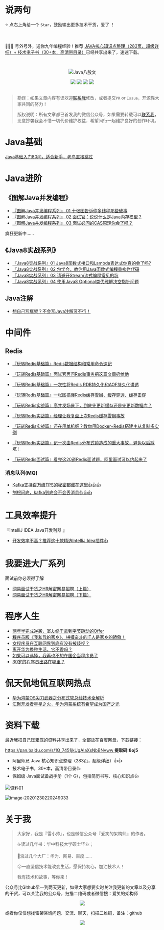 # 说两句
:star: 点右上角给一个 `Star`，鼓励输出更多技术干货，爱了 ！

<br>

:gift::gift::gift: 号外号外，送你九年编程经验！推荐 [JAVA核心知识点整理（283页，超级详细）+ 技术电子书（30+本，高清带目录）](#资料下载)已经共享出来了，速速下载。

<br>

<p align="center">
<img src="https://cdn.jsdelivr.net/gh/smileArchitect/assets/202102/副本_副本_未命名-2021-04-28-22-22-16" alt="Java八股文">
</p>
<div align="center">
    <a href="http://smilearchitect.gitee.io/javamap/" target="_blank"> <img src="https://img.shields.io/badge/%E7%A0%81%E4%BA%91Gitee-%E5%9C%A8%E7%BA%BF%E9%98%85%E8%AF%BB-ef8b00"></a>
    <a href="https://juejin.im/user/3500462825546958/posts" target="_blank"> <img src="https://img.shields.io/badge/%E6%8E%98%E9%87%91-juejin.im-ef8b00"></a>
    <a href="https://blog.csdn.net/guoguo527" target="_blank"> <img src="https://img.shields.io/badge/CSDN-csdn.net-ef8b00"></a>
    <a href="https://www.zhihu.com/people/ray-xiao-1/posts" target="_blank"> <img src="https://img.shields.io/badge/%E7%9F%A5%E4%B9%8E-zhihu.com-ef8b00"></a>    
</div>

<br />

> 勘误：如果文章内容有误欢迎[联系我](#关于我)修改，或者提交`PR` or `Issue`，开源靠大家共同的努力！
>
> 版权说明：所有文章都已首发我的微信公众号，如果需要转载可以[联系我](#关于我)，恶意抄袭我会不惜一切代价维护权益，希望同行一起维护良好的创作环境。 

# Java基础
[Java基础入门80问，适合新手，老鸟直接跳过](docs/freshman/java-freshman/Java基础入门80问.md)

# Java进阶

## 《图解Java并发编程》
- [『图解Java并发编程系列』 01 十张图告诉你多线程那些破事](docs/java/juc/十张图告诉你多线程那些破事.md)
- [『图解Java并发编程系列』 02 面试官：说说什么是Java内存模型？](docs/java/juc/面试官：说说什么是Java内存模型？.md)
- [『图解Java并发编程系列』 03 面试必问的CAS原理你会了吗？](docs/java/juc/面试必问的CAS原理你会了吗.md)

疯狂更新中……

## 《Java8实战系列》
- [『Java8实战系列』01 Java8函数式接口和Lambda表达式你真的会了吗?](docs/advanced/java8/Java8函数式接口和Lambda表达式你真的会了吗.md)
- [『Java8实战系列』02 包学会，教你用Java函数式编程重构烂代码](docs/advanced/java8/包学会，教你用Java函数式编程重构烂代码.md)
- [『Java8实战系列』03 请避开Stream流式编程常见的坑](docs/advanced/java8/请避开Stream流式编程常见的坑.md)
- [『Java8实战系列』04 使用Java8 Optional类优雅解决空指针问题](docs/advanced/java8/使用Java8-Optional类优雅解决空指针问题.md)

## Java注解
- [想自己写框架？不会写Java注解可不行！](docs/advanced/java-annotation/想自己写框架不会写Java注解可不行.md)

# 中间件
## Redis

- [『玩转Redis基础篇』Redis数据结构和常用命令速记](https://mp.weixin.qq.com/s?__biz=MzIwODI1OTk1Nw==&mid=2650320964&idx=1&sn=c7c3435f8c9dc1b4657034dbc1f1510d&chksm=8f09ce5eb87e4748982d88402ab7d95c2770ed80813e634c42464cec671355b30a8dc53a5384&token=875646549&lang=zh_CN#rd)

- [『玩转Redis基础篇』面试官再问Redis事务把这篇文章扔给他](https://mp.weixin.qq.com/s?__biz=MzIwODI1OTk1Nw==&mid=2650321004&idx=1&sn=a8b058868390e133cfdf77ba6d2afd9f&chksm=8f09ce76b87e476062ad446b3097e9697b1da4810fa396a65554b1dada1c195ac50e90e58b24&token=875646549&lang=zh_CN#rd)

- [『玩转Redis基础篇』一次性将Redis RDB持久化和AOF持久化讲透](https://mp.weixin.qq.com/s?__biz=MzIwODI1OTk1Nw==&mid=2650321014&idx=1&sn=ad594766b3973bbf5156567849db7c48&chksm=8f09ce6cb87e477a87731ad9281d082a3b52ce3a2af705527b6a683cb341cedb71bc96419d13&token=875646549&lang=zh_CN#rd)

- [『玩转Redis基础篇』一张图搞懂Redis缓存雪崩、缓存穿透、缓存击穿](https://mp.weixin.qq.com/s?__biz=MzIwODI1OTk1Nw==&mid=2650321284&idx=1&sn=63f0143fd3a7ef408b9810d5208cd343&chksm=8f09cf9eb87e4688a8faef2c7dd4c70139b7a04e512a7adc266de46261477518b77e6af7d54a&token=875646549&lang=zh_CN#rd)

- [『玩转Redis实战篇』高并发场景下，到底先更新缓存还是先更新数据库？](https://mp.weixin.qq.com/s?__biz=MzIwODI1OTk1Nw==&mid=2650322566&idx=1&sn=2142fe29c6a32e5a2100f4f39ee8953d&chksm=8f09c89cb87e418a3289cdfaf46c8e4593004a120ba709929b4dc97fff5be9aa3cc795ac9ceb&token=875646549&lang=zh_CN#rd)

- [『玩转Redis实战篇』经理让我复盘上次Redis缓存雪崩事故](https://mp.weixin.qq.com/s?__biz=MzIwODI1OTk1Nw==&mid=2650321968&idx=1&sn=aaa3f84046651c5b2f57b7cfa42df26f&chksm=8f09ca2ab87e433ca85d900894e96d207ee91ff1241b9d73f9da1c2639fdce1b12311326b667&token=875646549&lang=zh_CN#rd)

- [『玩转Redis实战篇』还在用单机版？教你用Docker+Redis搭建主从复制多实例](https://mp.weixin.qq.com/s?__biz=MzIwODI1OTk1Nw==&mid=2650321391&idx=1&sn=0aea8b119ccee60a1366fffb9c040695&chksm=8f09cff5b87e46e33555e89a7d4929e4b184563b11f3cbfb7b834510c68708b125f128830acf&token=875646549&lang=zh_CN#rd)

- [『玩转Redis实战篇』记一次由Redis分布式锁造成的重大事故，避免以后踩坑！](https://mp.weixin.qq.com/s?__biz=MzIwODI1OTk1Nw==&mid=2650321391&idx=2&sn=272aafc2c051e3b969efb921b5ab4e81&chksm=8f09cff5b87e46e35b7ca948e08c30a7cf7b20f1254c8609a5e910faeaae738fe035547fec95&token=875646549&lang=zh_CN#rd)

- [『玩转Redis面试篇』看完这20道Redis面试题，阿里面试可以约起来了](docs/expert/middleware/redis/看完这20道Redis面试题，阿里面试可以约起来了.md)

### 消息队列(MQ)
- [Kafka支持百万级TPS的秘密都藏在这里:+1::+1::+1:](docs/expert/middleware/mq/Kafka支持百万级TPS的秘密都藏在这里.md)
- [刨根问底，kafka到底会不会丢消息:+1::+1::+1:](docs/expert/middleware/mq/刨根问底，kafka到底会不会丢消息.md)


# 工具效率提升

『IntelliJ IDEA Java开发利器 』
- [开发效率不高？推荐这十款精选IntelliJ Idea插件:+1:](docs/tools/idea/推荐十款精选IntelliJIdea插件.md)

# 我要进大厂系列
面试前你必须得了解
- [网易面试干货之HR解密网易招聘（上篇）](https://mp.weixin.qq.com/s?__biz=MzIwODI1OTk1Nw==&mid=2650321320&idx=1&sn=d0c73f80b6ee92aebc12dbdbcb41d8ec&chksm=8f09cfb2b87e46a4afa541bb198c0bca3acdb9067c269406447587c3c8cfd135bea0ec701bd8&scene=178&cur_album_id=1531431564587417601#rd)
- [网易面试干货之HR解密网易招聘（下篇）](https://mp.weixin.qq.com/s?__biz=MzIwODI1OTk1Nw==&mid=2650321320&idx=2&sn=21940f268890e43032434b628fc08819&chksm=8f09cfb2b87e46a4e6c94b8b94667f036be9e8a3e6780e7ca8b714d18b53e0f1b96c67d07781&scene=178&cur_album_id=1531431564587417601#rd)


# 程序人生
- [两年半完成逆袭，室友终于拿到字节跳动的Offer](https://mp.weixin.qq.com/s?__biz=MzIwODI1OTk1Nw==&mid=2650321727&idx=1&sn=2e530651ba6176415cacc91f065d333c&chksm=8f09cd25b87e4433f5a7a248bf91ee64f3e1b025a3096873f543a5cf8f03f31433b6d31c0ddc&token=1941065265&lang=zh_CN#rd)
- [程序员版《我和我的家乡》，拼搏奋斗的IT人是家乡的骄傲！](https://mp.weixin.qq.com/s?__biz=MzIwODI1OTk1Nw==&mid=2650321444&idx=1&sn=17f3ce6c05b40afc3c18bdb23ee2f6d7&chksm=8f09cc3eb87e45289fd1e51055a4acb7d9689a8e3d4ffc598fc7fd1ca1e918f1628ee67d55c6&scene=178&cur_album_id=1531431564587417601#rd)
- [女程序员在互联网界到底有没有被歧视？](https://mp.weixin.qq.com/s?__biz=MzIwODI1OTk1Nw==&mid=2650321297&idx=1&sn=d547a2c54e99e6a69723e39ec955d24e&chksm=8f09cf8bb87e469d560ef47c47e59d814a224a31ccfefe12efe9e62a20abbc0f870e14660648&scene=178&cur_album_id=1531431564587417601#rd)
- [离开华为换种生活，它不香吗？](https://mp.weixin.qq.com/s?__biz=MzIwODI1OTk1Nw==&mid=2650321143&idx=1&sn=85a794588811541a8e920a60a0edcf4e&chksm=8f09ceedb87e47fb0b9301b6d268b4c68f5a213f47f5a1286fc800a2707b6a9bf57958bd301b&scene=178&cur_album_id=1531431564587417601#rd)
- [如果可以选择，我再也不想在国企当程序员了](https://mp.weixin.qq.com/s?__biz=MzIwODI1OTk1Nw==&mid=2650321085&idx=1&sn=12a7cc5c910d547cc696c325826295e1&chksm=8f09cea7b87e47b13256c15a631506fc18fd2d8a25a4546b202f268f84347723f59a9e2e86ac&scene=178&cur_album_id=1531431564587417601#rd)
- [30岁的程序员出路在哪里？](https://mp.weixin.qq.com/s?__biz=MzIwODI1OTk1Nw==&mid=2650321044&idx=1&sn=30b10126e477876229f77cd604540b57&chksm=8f09ce8eb87e47981c945363f9601bf8bd524d220fe1b1397f01a18420c8e1cc8f7c76ba94cb&scene=178&cur_album_id=1531431564587417601#rd)


# 侃天侃地侃互联网热点
- [华为鸿蒙OS尖刀武器之分布式软总线技术全解析](/docs/it-hot/鸿蒙OS尖刀武器之分布式软总线技术.md)
- [汇聚开发者星星之火，华为鸿蒙系统有希望成为国产之光](https://mp.weixin.qq.com/s?__biz=MzIwODI1OTk1Nw==&mid=2650321645&idx=1&sn=c263f8db73cdbffee96c2f511ff7ae74&chksm=8f09ccf7b87e45e18eb684d620073d256f95fa25217b8d5c81116600df9a137d33fa93c92961&token=1941065265&lang=zh_CN#rd)

# 资料下载

最近我把自己压箱底的资料共享出来了，全部放在百度网盘，下载链接：

[https://pan.baidu.com/s/1Q_7451jkUgAlaXsNbBNvww ](https://pan.baidu.com/s/1Q_7451jkUgAlaXsNbBNvww )  **提取码:8oj5**

- 阿里师兄 Java 核心知识点整理（283页，超级详细）:+1::+1:
- 技术电子书，30+本，高清带目录:+1:
- 保姆级 Java面试备战手册（1个 G），包括简历书写、核心知识点:+1:

![资料01](https://cdn.jsdelivr.net/gh/smileArchitect/assets@main/202012/20201230220156.png)

![image-20201230220249033](https://cdn.jsdelivr.net/gh/smileArchitect/assets@main/202012/20201230220249.png)


# 关于我

> 大家好，我是『雷小帅』，也是微信公众号『爱笑的架构师』的作者。
>
> :coffee:读过几年书：华中科技大学硕士毕业；
>
> :star2:浪过几个大厂：华为、网易、百度……
>
> :kissing:一直坚信技术能改变生活，愿保持初心，加油技术人！
>
> 我有技术和故事，等你来！

公众号比Github早一到两天更新，如果大家想要实时关注我更新的文章以及分享的干货，可以关注我的公众号，扫描二维码或者微信搜：爱笑的架构师

<div align="center">
    <img src="https://cdn.jsdelivr.net/gh/smileArchitect/assets@main/202012/20201205221844.png"></img>
</div>


或者你仅仅想找雷架咨询问题、交流、聊天，扫描二维码，备注：github

<div align="center">
    <img src="https://cdn.jsdelivr.net/gh/smileArchitect/assets@main/202012/20201205222851.png"></img>
</div>